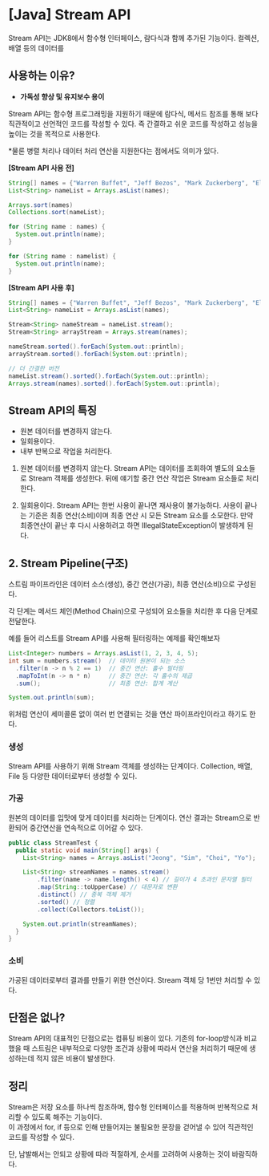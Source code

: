 # [Java] Stream API
Stream API는 JDK8에서 함수형 인터페이스, 람다식과 함께 추가된 기능이다. 컬렉션, 배열 등의 데이터를 

## 사용하는 이유?
- **가독성 향상 및 유지보수 용이**

Stream API는 함수형 프로그래밍을 지원하기 때문에 람다식, 메서드 참조를 통해 보다 직관적이고 선언적인 코드를 작성할 수 있다. 즉 간결하고 쉬운 코드를 작성하고 성능을 높이는 것을 목적으로 사용한다. 

*물론 병렬 처리나 데이터 처리 연산을 지원한다는 점에서도 의미가 있다. 

**[Stream API 사용 전]**
```java
String[] names = {"Warren Buffet", "Jeff Bezos", "Mark Zuckerberg", "Elon Musk"}
List<String> nameList = Arrays.asList(names);

Arrays.sort(names)
Collections.sort(nameList);

for (String name : names) {
  System.out.println(name);
}

for (String name : namelist) {
  System.out.println(name);
}
```

**[Stream API 사용 후]**
```java
String[] names = {"Warren Buffet", "Jeff Bezos", "Mark Zuckerberg", "Elon Musk"}
List<String> nameList = Arrays.asList(names);

Stream<String> nameStream = nameList.stream();
Stream<String> arrayStream = Arrays.stream(names);

nameStream.sorted().forEach(System.out::println);
arrayStream.sorted().forEach(System.out::println);

// 더 간결한 버전
nameList.stream().sorted().forEach(System.out::println);
Arrays.stream(names).sorted().forEach(System.out::println);
```

## Stream API의 특징
- 원본 데이터를 변경하지 않는다.
- 일회용이다.
- 내부 반복으로 작업을 처리한다.

1. 원본 데이터를 변경하지 않는다.
Stream API는 데이터를 조회하여 별도의 요소들로 Stream 객체를 생성한다. 뒤에 얘기할 중간 연산 작업은 Stream 요소들로 처리한다.

2. 일회용이다.
Stream API는 한번 사용이 끝나면 재사용이 불가능하다. 사용이 끝나는 기준은 최종 연산(소비)이며 최종 연산 시 모든 Stream 요소를 소모한다. 만약 최종연산이 끝난 후 다시 사용하려고 하면 IllegalStateException이 발생하게 된다.

## 2. Stream Pipeline(구조)
스트림 파이프라인은 데이터 소스(생성), 중간 연산(가공), 최종 연산(소비)으로 구성된다. 

각 단계는 메서드 체인(Method Chain)으로 구성되어 요소들을 처리한 후 다음 단계로 전달한다. 

예를 들어 리스트를 Stream API를 사용해 필터링하는 예제를 확인해보자
```java
List<Integer> numbers = Arrays.asList(1, 2, 3, 4, 5);
int sum = numbers.stream()  // 데이터 원본이 되는 소스
  .filter(n -> n % 2 == 1)  // 중간 연산: 홀수 필터링
  .mapToInt(n -> n * n)     // 중간 연산: 각 홀수의 제곱
  .sum();                   // 최종 연산: 합계 계산

System.out.println(sum);
```
위처럼 연산이 세미콜론 없이 여러 번 연결되는 것을 연산 파이프라인이라고 하기도 한다. 

### 생성
Stream API를 사용하기 위해 Stream 객체를 생성하는 단계이다. 
Collection, 배열, File 등 다양한 데이터로부터 생성할 수 있다. 

### 가공
원본의 데이터를 입맛에 맞게 데이터를 처리하는 단계이다. 연산 결과는 Stream으로 반환되어 중간연산을 연속적으로 이어갈 수 있다. 
```java
public class StreamTest {
  public static void main(String[] args) {
    List<String> names = Arrays.asList("Jeong", "Sim", "Choi", "Yo");

    List<String> streamNames = names.stream()
        .filter(name -> name.length() < 4) // 길이가 4 초과인 문자열 필터
        .map(String::toUpperCase) // 대문자로 변환
        .distinct() // 중복 객체 제거
        .sorted() // 정렬
        .collect(Collectors.toList());

    System.out.println(streamNames);
  }
}
```

### 소비
가공된 데이터로부터 결과를 만들기 위한 연산이다. Stream 객체 당 1번만 처리할 수 있다. 

## 단점은 없나?
Stream API의 대표적인 단점으로는 컴퓨팅 비용이 있다.
기존의 for-loop방식과 비교했을 때 스트림은 내부적으로 다양한 조건과 상황에 따라서 연산을 처리하기 때문에 생성하는데 적지 않은 비용이 발생한다.

## 정리
Stream은 저장 요소를 하나씩 참조하며, 함수형 인터페이스를 적용하며 반복적으로 처리할 수 있도록 해주는 기능이다.  
이 과정에서 for, if 등으로 인해 만들어지는 불필요한 문장을 걷어낼 수 있어 직관적인 코드를 작성할 수 있다.  
  
단, 남발해서는 안되고 상황에 따라 적절하게, 순서를 고려하여 사용하는 것이 바람직하다.
